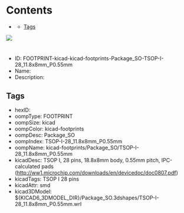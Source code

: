 



Contents
========

* [](#)
	* [Tags](#tags)
  
![][im]
# 

- ID: FOOTPRINT-kicad-kicad-footprints-Package_SO-TSOP-I-28_11.8x8mm_P0.55mm
- Name: 
- Description: 

## Tags

- hexID: 
- oompType: FOOTPRINT
- oompSize: kicad
- oompColor: kicad-footprints
- oompDesc: Package_SO
- oompIndex: TSOP-I-28_11.8x8mm_P0.55mm
- oompName: kicad-footprints/Package_SO/TSOP-I-28_11.8x8mm_P0.55mm
- kicadDesc: TSOP I, 28 pins, 18.8x8mm body, 0.55mm pitch, IPC-calculated pads (http://ww1.microchip.com/downloads/en/devicedoc/doc0807.pdf)
- kicadTags: TSOP I 28 pins
- kicadAttr: smd
- kicad3DModel: ${KICAD6_3DMODEL_DIR}/Package_SO.3dshapes/TSOP-I-28_11.8x8mm_P0.55mm.wrl



[im]: image.png
